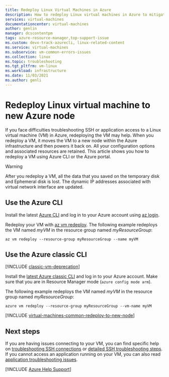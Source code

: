 ```yaml
---
title: Redeploy Linux Virtual Machines in Azure
description: How to redeploy Linux virtual machines in Azure to mitigate SSH connection issues.
services: virtual-machines
documentationcenter: virtual-machines
author: genlin
manager: dcscontentpm
tags: azure-resource-manager,top-support-issue
ms.custom: devx-track-azurecli, linux-related-content
ms.service: virtual-machines
ms.subservice: vm-common-errors-issues
ms.collection: linux
ms.topic: troubleshooting
ms.tgt_pltfrm: vm-linux
ms.workload: infrastructure
ms.date: 11/03/2021
ms.author: genli
---
```


# Redeploy Linux virtual machine to new Azure node

If you face difficulties troubleshooting SSH or application access to a Linux virtual machine (VM) in Azure, redeploying the VM may help. When you redeploy a VM, it moves the VM to a new node within the Azure infrastructure and then powers it back on. All your configuration options and associated resources are retained. This article shows you how to redeploy a VM using Azure CLI or the Azure portal.

> [!Warning]
> After you redeploy a VM, all the data that you saved on the temporary disk and Ephemeral disk is lost. The dynamic IP addresses associated with virtual network interface are updated.

## Use the Azure CLI

Install the latest [Azure CLI](/cli/azure/install-az-cli2) and log in to your Azure account using [az login](/cli/azure/reference-index).

Redeploy your VM with [az vm redeploy](/cli/azure/vm). The following example redeploys the VM named *myVM* in the resource group named *myResourceGroup*:

```azurecli
az vm redeploy --resource-group myResourceGroup --name myVM 
```

## Use the Azure classic CLI

[!INCLUDE [classic-vm-deprecation](../../../includes/azure/classic-vm-deprecation.md)]

Install the [latest Azure classic CLI](/cli/azure/install-classic-cli) and log in to your Azure account. Make sure that you are in Resource Manager mode (`azure config mode arm`).

The following example redeploys the VM named *myVM* in the resource group named *myResourceGroup*:

```console
azure vm redeploy --resource-group myResourceGroup --vm-name myVM 
```

[!INCLUDE [virtual-machines-common-redeploy-to-new-node](../../../includes/azure/virtual-machines-common-redeploy-to-new-node.md)]

## Next steps

If you are having issues connecting to your VM, you can find specific help on [troubleshooting SSH connections](troubleshoot-ssh-connection.md) or [detailed SSH troubleshooting steps](detailed-troubleshoot-ssh-connection.md). If you cannot access an application running on your VM, you can also read [application troubleshooting issues](../windows/troubleshoot-app-connection.md).

[!INCLUDE [Azure Help Support](../../../includes/azure-help-support.md)]
